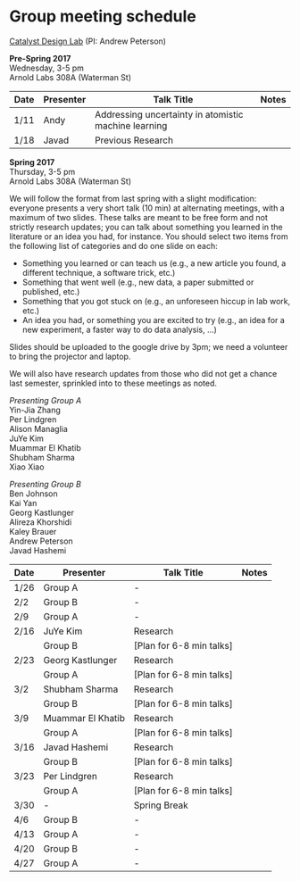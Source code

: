 # Group meeting schedule #
[Catalyst Design Lab](http://brown.edu/go/catalyst) (PI: Andrew Peterson)


**Pre-Spring 2017**  
Wednesday, 3-5 pm  
Arnold Labs 308A (Waterman St)

|   Date     |   Presenter   |   Talk Title                                              |   Notes   |
| ---------- | ------------- | --------------------------------------------------------- | --------- |
| 1/11  |   Andy     |   Addressing uncertainty in atomistic machine learning            |  |
| 1/18  |   Javad    |   Previous Research                                               |  |

**Spring 2017**  
Thursday, 3-5 pm  
Arnold Labs 308A (Waterman St)

We will follow the format from last spring with a slight modification: everyone presents a very short talk (10 min) at alternating meetings, with a maximum of two slides. These talks are meant to be free form and not strictly research updates; you can talk about something you learned in the literature or an idea you had, for instance. You should select two items from the following list of categories and do one slide on each:

* Something you learned or can teach us (e.g., a new article you found, a different technique, a software trick, etc.)
* Something that went well (e.g., new data, a paper submitted or published, etc.)
* Something that you got stuck on (e.g., an unforeseen hiccup in lab work, etc.)
* An idea you had, or something you are excited to try (e.g., an idea for a new experiment, a faster way to do data analysis, ...)

Slides should be uploaded to the google drive by 3pm; we need a volunteer to bring the projector and laptop.

We will also have research updates from those who did not get a chance last semester, sprinkled into to these meetings as noted.

*Presenting Group A*  
Yin-Jia Zhang  
Per Lindgren  
Alison Managlia  
JuYe Kim  
Muammar El Khatib  
Shubham Sharma  
Xiao Xiao

*Presenting Group B*  
Ben Johnson  
Kai Yan  
Georg Kastlunger  
Alireza Khorshidi  
Kaley Brauer  
Andrew Peterson  
Javad Hashemi


|   Date     |   Presenter   |   Talk Title                                              |   Notes   |
| ---------- | ------------- | --------------------------------------------------------- | --------- |
| 1/26  |   Group A     |   -            |  |
| 2/2  |   Group B     |   -            |  |
| 2/9  |   Group A     |   -            |  |
| 2/16  |   JuYe Kim     |   Research            |  |
|       |   Group B     |   [Plan for 6-8 min talks]            |  |
| 2/23  |   Georg Kastlunger     |   Research            |  |
|       |   Group A     |   [Plan for 6-8 min talks]            |  |
| 3/2  |   Shubham Sharma     |   Research            |  |
|      |   Group B     |   [Plan for 6-8 min talks]            |  |
| 3/9  |   Muammar El Khatib     |   Research            |  |
|      |   Group A     |   [Plan for 6-8 min talks]            |  |
| 3/16  |   Javad Hashemi     |   Research            |  |
|      |   Group B     |   [Plan for 6-8 min talks]            |  |
| 3/23  |   Per Lindgren    |   Research            |  |
|      |   Group A     |   [Plan for 6-8 min talks]            |  |
| 3/30  |   -   |   Spring Break            |  |
| 4/6  |   Group B     |   -            |  |
| 4/13  |   Group A     |   -            |  |
| 4/20  |   Group B     |   -            |  |
| 4/27  |   Group A     |   -            |  |